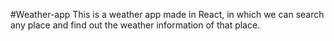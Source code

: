 #Weather-app
This is a weather app made in React, in which we can search any place and find out the weather information of that place.
